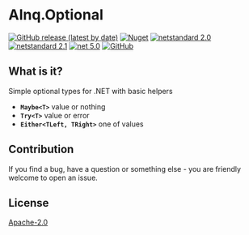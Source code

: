 # AInq.Optional

[![GitHub release (latest by date)](https://img.shields.io/github/v/release/andryushchenko/AInq.Optional)](https://github.com/andryushchenko/AInq.Optional/releases) [![Nuget](https://img.shields.io/nuget/v/AInq.Optional)](https://www.nuget.org/packages/AInq.Optional/) [![netstandard 2.0](https://img.shields.io/badge/netstandard-2.0-blue.svg)](https://docs.microsoft.com/en-us/dotnet/standard/net-standard) [![netstandard 2.1](https://img.shields.io/badge/netstandard-2.1-blue.svg)](https://docs.microsoft.com/en-us/dotnet/standard/net-standard) [![net 5.0](https://img.shields.io/badge/net-5.0-blue.svg)](https://dotnet.microsoft.com/learn/dotnet/what-is-dotnet) [![GitHub](https://img.shields.io/github/license/andryushchenko/AInq.Optional)](LICENSE)

## What is it?

Simple optional types for .NET with basic helpers

- **`Maybe<T>`** value or nothing
- **`Try<T>`** value or error
- **`Either<TLeft, TRight>`** one of values

## Contribution

If you find a bug, have a question or something else - you are friendly welcome to open an issue.

## License
[Apache-2.0](LICENSE)